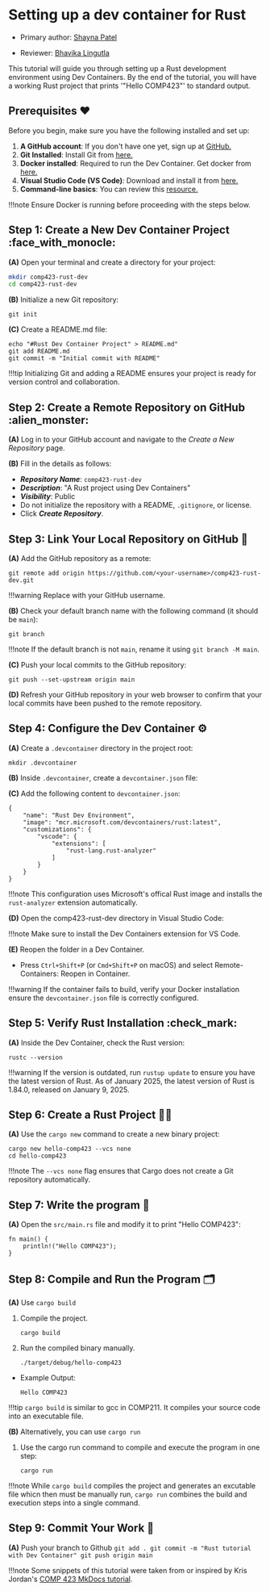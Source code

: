 # Setting up a dev container for Rust

* Primary author: [Shayna Patel](https://github.com/shaynapat3l)

* Reviewer: [Bhavika Lingutla](https://github.com/bhavikal)

This tutorial will guide you through setting up a Rust development environment using Dev Containers. By the end of the tutorial, you will have a working Rust project that prints '"Hello COMP423"' to standard output.

## Prerequisites :heart:

Before you begin, make sure you have the following installed and set up:

1. **A GitHub account**: If you don't have one yet, sign up at <a href="https://github.com/" target="_blank"> GitHub.</a>
2. **Git Installed**: Install Git from <a href="https://git-scm.com/book/en/v2/Getting-Started-Installing-Git" target="_blank">here.</a>
3. **Docker installed**: Required to run the Dev Container. Get docker from <a href="https://www.docker.com/products/docker-desktop/" target="_blank">here.</a>
4. **Visual Studio Code (VS Code)**: Download and install it from <a href="https://code.visualstudio.com/" target="_blank">here.</a>
5. **Command-line basics**: You can review this <a href="https://www.w3schools.com/whatis/whatis_cli.asp" target="_blank">resource.</a>

!!!note
    Ensure Docker is running before proceeding with the steps below.

## Step 1: Create a New Dev Container Project :face_with_monocle:

**(A)** Open your terminal and create a directory for your project:
```bash
mkdir comp423-rust-dev
cd comp423-rust-dev
```

**(B)** Initialize a new Git repository:
```
git init
```

**(C)** Create a README.md file:
```
echo "#Rust Dev Container Project" > README.md"
git add README.md
git commit -m "Initial commit with README"
```

!!!tip 
    Initializing Git and adding a README ensures your project is ready for version control and collaboration.


## Step 2: Create a Remote Repository on GitHub :alien_monster:

**(A)** Log in to your GitHub account and navigate to the *Create a New Repository* page.

**(B)** Fill in the details as follows:

+ ***Repository Name***: `comp423-rust-dev`
+ ***Description***: "A Rust project using Dev Containers"
+ ***Visibility***: Public
+ Do not initialize the repository with a README, `.gitignore`, or license.
+ Click ***Create Repository***.


## Step 3: Link Your Local Repository on GitHub :link:

**(A)** Add the GitHub repository as a remote:
```
git remote add origin https://github.com/<your-username>/comp423-rust-dev.git
```

!!!warning
    Replace <your-username> with your GitHub username.

**(B)** Check your default branch name with the following command (it should be `main`):
```
git branch
```

!!!note
    If the default branch is not `main`, rename it using `git branch -M main`.

**(C)** Push your local commits to the GitHub repository:
```
git push --set-upstream origin main
```

**(D)** Refresh your GitHub repository in your web browser to confirm that your local commits have been pushed to the remote repository.


## Step 4: Configure the Dev Container :gear:

**(A)** Create a `.devcontainer` directory in the project root:
```
mkdir .devcontainer
```

**(B)** Inside `.devcontainer`, create a `devcontainer.json` file:

**(C)** Add the following content to `devcontainer.json`:
```
{
    "name": "Rust Dev Environment",
    "image": "mcr.microsoft.com/devcontainers/rust:latest",
    "customizations": {
        "vscode": {
            "extensions": [
                "rust-lang.rust-analyzer"
            ]
        }
    }
}
```

!!!note
    This configuration uses Microsoft's offical Rust image and installs the `rust-analyzer` extension automatically.

**(D)** Open the comp423-rust-dev directory in Visual Studio Code:

!!!note
    Make sure to install the Dev Containers extension for VS Code.

**(E)** Reopen the folder in a Dev Container.

- Press `Ctrl+Shift+P` (or `Cmd+Shift+P` on macOS) and select Remote-Containers: Reopen in Container.

!!!warning
    If the container fails to build, verify your Docker installation ensure the `devcontainer.json` file is correctly configured.

## Step 5: Verify Rust Installation :check_mark:

**(A)** Inside the Dev Container, check the Rust version:
```
rustc --version
```

!!!warning
    If the version is outdated, run `rustup update` to ensure you have the latest version of Rust. As of January 2025, the latest version of Rust is 1.84.0, released on January 9, 2025.

## Step 6: Create a Rust Project :woman_technologist:

**(A)** Use the `cargo new` command to create a new binary project:
```
cargo new hello-comp423 --vcs none
cd hello-comp423
```

!!!note
    The `--vcs none` flag ensures that Cargo does not create a Git repository automatically.

## Step 7: Write the program :pencil:

**(A)** Open the `src/main.rs` file and modify it to print "Hello COMP423":
```
fn main() {
    println!("Hello COMP423");
}
```
## Step 8: Compile and Run the Program :card_index_dividers:

**(A)** Use `cargo build`

1. Compile the project.
    ```
    cargo build
    ```
2. Run the compiled binary manually.
    ```
    ./target/debug/hello-comp423
    ```
+ Example Output:
    ```
    Hello COMP423
    ```

!!!tip
    `cargo build` is similar to gcc in COMP211. It compiles your source code into an executable file.

**(B)** Alternatively, you can use `cargo run`

1. Use the cargo run command to compile and execute the program in one step:
    ```
    cargo run
    ```

!!!note
    While `cargo build` compiles the project and generates an excutable file whicn then must be manually run, `cargo run` combines the build and execution steps into a single command.


## Step 9: Commit Your Work :star_struck:

**(A)** Push your branch to Github
    ```
    git add .
    git commit -m "Rust tutorial with Dev Container"
    git push origin main
    ```


!!!note
    Some snippets of this tutorial were taken from or inspired by Kris Jordan's <a href="https://comp423-25s.github.io/resources/MkDocs/tutorial/#step-2-create-a-remote-repository-on-github" target="_blank">COMP 423 MkDocs tutorial</a>.
